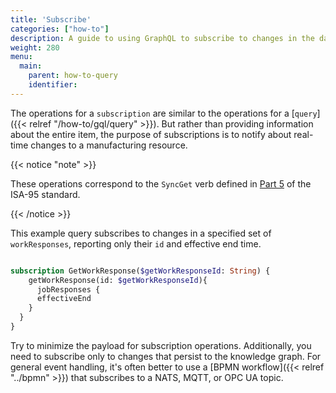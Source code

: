 ```yaml
---
title: 'Subscribe'
categories: ["how-to"]
description: A guide to using GraphQL to subscribe to changes in the database.
weight: 280
menu:
  main:
    parent: how-to-query
    identifier:
---
```


The operations for a `subscription` are similar to the operations for a [`query`]({{< relref "/how-to/gql/query" >}}).
But rather than providing information about the entire item, the purpose of subscriptions is to notify about real-time changes to a manufacturing resource.


{{< notice "note" >}}

These operations correspond to the `SyncGet` verb defined in [Part 5](https://www.isa.org/products/ansi-isa-95-00-05-2018-enterprise-control-system-i) of the ISA-95 standard.

{{< /notice >}}


This example query subscribes to changes in a specified set of `workResponses`, reporting only their `id` and effective end time.

```graphql

subscription GetWorkResponse($getWorkResponseId: String) {
    getWorkResponse(id: $getWorkResponseId){
      jobResponses {
      effectiveEnd
    }
  }
}
```

Try to minimize the payload for subscription operations.
Additionally, you need to subscribe only to changes that persist to the knowledge graph.
For general event handling, it's often better to use a [BPMN workflow]({{< relref "../bpmn" >}}) that subscribes to a NATS, MQTT, or OPC UA topic.

